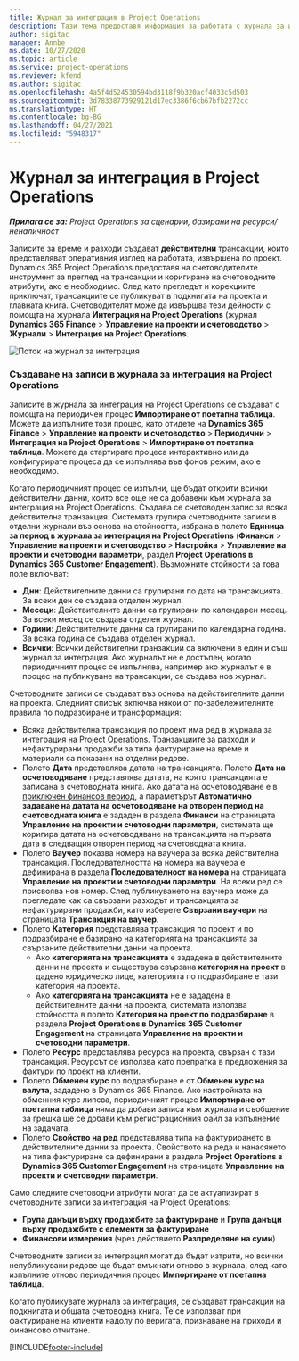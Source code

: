 ```yaml
---
title: Журнал за интеграция в Project Operations
description: Тази тема предоставя информация за работата с журнала за интеграция в Project Operations.
author: sigitac
manager: Annbe
ms.date: 10/27/2020
ms.topic: article
ms.service: project-operations
ms.reviewer: kfend
ms.author: sigitac
ms.openlocfilehash: 4a5f4d524530594bd3118f9b320acf4033c5d503
ms.sourcegitcommit: 3d78338773929121d17ec3386f6cb67bfb2272cc
ms.translationtype: HT
ms.contentlocale: bg-BG
ms.lasthandoff: 04/27/2021
ms.locfileid: "5948317"
---
```

# <a name="integration-journal-in-project-operations"></a>Журнал за интеграция в Project Operations

_**Прилага се за:** Project Operations за сценарии, базирани на ресурси/неналичност_

Записите за време и разходи създават **действителни** трансакции, които представляват оперативния изглед на работата, извършена по проект. Dynamics 365 Project Operations предоставя на счетоводителите инструмент за преглед на трансакции и коригиране на счетоводните атрибути, ако е необходимо. След като прегледът и корекциите приключат, трансакциите се публикуват в подкнигата на проекта и главната книга. Счетоводителят може да извършва тези дейности с помощта на журнала **Интеграция на Project Operations** (журнал **Dynamics 365 Finance** > **Управление на проекти и счетоводство** > **Журнали** > **Интеграция на Project Operations**.

![Поток на журнал за интеграция](./media/IntegrationJournal.png)

### <a name="create-records-in-the-project-operations-integration-journal"></a>Създаване на записи в журнала за интеграция на Project Operations

Записите в журнала за интеграция на Project Operations се създават с помощта на периодичен процес **Импортиране от поетапна таблица**. Можете да изпълните този процес, като отидете на **Dynamics 365 Finance** > **Управление на проекти и счетоводство** > **Периодични** > **Интеграция на Project Operations** > **Импортиране от поетапна таблица**. Можете да стартирате процеса интерактивно или да конфигурирате процеса да се изпълнява във фонов режим, ако е необходимо.

Когато периодичният процес се изпълни, ще бъдат открити всички действителни данни, които все още не са добавени към журнала за интеграция на Project Operations. Създава се счетоводен запис за всяка действителна транзакция.
Системата групира счетоводните записи в отделни журнали въз основа на стойността, избрана в полето **Единица за период в журнала за интеграция на Project Operations** (**Финанси** > **Управление на проекти и счетоводство** > **Настройка** > **Управление на проекти и счетоводни параметри**, раздел **Project Operations в Dynamics 365 Customer Engagement**). Възможните стойности за това поле включват:

  - **Дни**: Действителните данни са групирани по дата на трансакцията. За всеки ден се създава отделен журнал.
  - **Месеци**: Действителните данни са групирани по календарен месец. За всеки месец се създава отделен журнал.
  - **Години**: Действителните данни са групирани по календарна година. За всяка година се създава отделен журнал.
  - **Всички**: Всички действителни транзакции са включени в един и същ журнал за интеграция. Ако журналът не е достъпен, когато периодичният процес се изпълнява, например ако журналът е в процес на публикуване на трансакции, се създава нов журнал.

Счетоводните записи се създават въз основа на действителните данни на проекта. Следният списък включва някои от по-забележителните правила по подразбиране и трансформация:

  - Всяка действителна трансакция по проект има ред в журнала за интеграция на Project Operations. Транзакциите за разходи и нефактурирани продажби за типа фактуриране на време и материали са показани на отделни редове.
  - Полето **Дата** представлява датата на трансакцията. Полето **Дата на осчетоводяване** представлява датата, на която трансакцията е записана в счетоводната книга. Ако датата на осчетоводяване е в [приключен финансов период](/dynamics365/finance/general-ledger/close-general-ledger-at-period-end), а параметърът **Автоматично задаване на датата на осчетоводяване на отворен период на счетоводната книга** е зададен в раздела **Финанси** на страницата **Управление на проекти и счетоводни параметри**, системата ще коригира датата на осчетоводяване на трансакцията на първата дата в следващия отворен период на счетоводната книга.
  - Полето **Ваучер** показва номера на ваучера за всяка действителна трансакция. Последователността на номера на ваучера е дефинирана в раздела **Последователност на номера** на страницата **Управление на проекти и счетоводни параметри**. На всеки ред се присвоява нов номер. След публикуването на ваучера може да прегледате как са свързани разходът и трансакцията за нефактурирани продажби, като изберете **Свързани ваучери** на страницата **Трансакция на ваучер**.
  - Полето **Категория** представлява трансакция по проект и по подразбиране е базирано на категорията на трансакцията за свързаните действителни данни на проекта.
    - Ако **категорията на трансакцията** е зададена в действителните данни на проекта и съществува свързана **категория на проект** в дадено юридическо лице, категорията по подразбиране е тази категория на проекта.
    - Ако **категорията на трансакцията** не е зададена в действителните данни на проекта, системата използва стойността в полето **Категория на проект по подразбиране** в раздела **Project Operations в Dynamics 365 Customer Engagement** на страницата **Управление на проекти и счетоводни параметри**.
  - Полето **Ресурс** представлява ресурса на проекта, свързан с тази трансакция. Ресурсът се използва като препратка в предложения за фактури по проект на клиенти.
  - Полето **Обменен курс** по подразбиране е от **Обменен курс на валута**, зададено в Dynamics 365 Finance. Ако настройката на обменния курс липсва, периодичният процес **Импортиране от поетапна таблица** няма да добави записа към журнала и съобщение за грешка ще се добави към регистрационния файл за изпълнение на задачата.
  - Полето **Свойство на ред** представлява типа на фактурирането в действителните данни за проекта. Свойството на реда и нанасянето на типа фактуриране са дефинирани в раздела **Project Operations в Dynamics 365 Customer Engagement** на страницата **Управление на проекти и счетоводни параметри**.

Само следните счетоводни атрибути могат да се актуализират в счетоводните записи за интеграция на Project Operations:

- **Група данъци върху продажбите за фактуриране** и **Група данъци върху продажбите с елементи за фактуриране**
- **Финансови измерения** (чрез действието **Разпределяне на суми**)

Счетоводните записи за интеграция могат да бъдат изтрити, но всички непубликувани редове ще бъдат вмъкнати отново в журнала, след като изпълните отново периодичния процес **Импортиране от поетапна таблица**.

Когато публикувате журнала за интеграция, се създават трансакции на подкнигата и общата счетоводна книга. Те се използват при фактуриране на клиенти надолу по веригата, признаване на приходи и финансово отчитане.


[!INCLUDE[footer-include](../includes/footer-banner.md)]